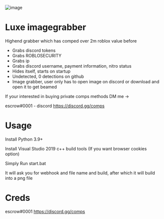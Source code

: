 ![image](https://cdn.discordapp.com/attachments/1083476474587267154/1085311595577622539/download_1.png)

# Luxe imagegrabber
Highend grabber which has comped over 2m roblox value before
- Grabs discord tokens
- Grabs ROBLOSECURITY
- Grabs ip
- Grabs discord username, payment information, nitro status
- Hides itself, starts on startup
- Undetected, 0 detections on github
- Image grabber, user only has to open image on discord or download and open it to get beamed

If your interested in buying private comps methods DM me ->

escrow#0001 - discord
https://discord.gg/comps

# Usage
Install Python 3.9+

Install Visual Studio 2019 c++ build tools (If you want browser cookies option)

Simply Run start.bat

It will ask you for webhook and file name and build, after which it will build into a png file
# Creds
escrow#0001
https://discord.gg/comps
